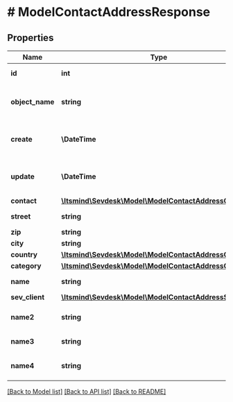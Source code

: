 # # ModelContactAddressResponse

## Properties

Name | Type | Description | Notes
------------ | ------------- | ------------- | -------------
**id** | **int** | The contact address id | [optional] [readonly]
**object_name** | **string** | The contact address object name | [optional] [readonly]
**create** | **\DateTime** | Date of contact address creation | [optional] [readonly]
**update** | **\DateTime** | Date of last contact address update | [optional] [readonly]
**contact** | [**\Itsmind\Sevdesk\Model\ModelContactAddressContact**](ModelContactAddressContact.md) |  |
**street** | **string** | Street name | [optional]
**zip** | **string** | Zib code | [optional]
**city** | **string** | City name | [optional]
**country** | [**\Itsmind\Sevdesk\Model\ModelContactAddressCountry**](ModelContactAddressCountry.md) |  |
**category** | [**\Itsmind\Sevdesk\Model\ModelContactAddressCategory**](ModelContactAddressCategory.md) |  | [optional]
**name** | **string** | Name in address | [optional]
**sev_client** | [**\Itsmind\Sevdesk\Model\ModelContactAddressSevClient**](ModelContactAddressSevClient.md) |  | [optional]
**name2** | **string** | Second name in address | [optional]
**name3** | **string** | Third name in address | [optional]
**name4** | **string** | Fourth name in address | [optional]

[[Back to Model list]](../../README.md#models) [[Back to API list]](../../README.md#endpoints) [[Back to README]](../../README.md)
